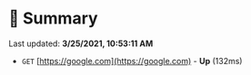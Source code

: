 # 📖 Summary
Last updated: **3/25/2021, 10:53:11 AM**

- `GET` [https://google.com](https://google.com) - **Up** (132ms)

